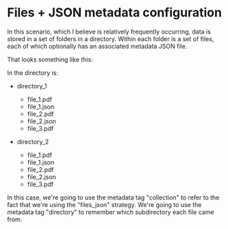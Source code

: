 # Files + JSON metadata configuration

In this scenario, which I believe is relatively frequently occurring, data is stored in a set of folders in a directory. Within each folder is a set of files, each of which optionally has an associated metadata JSON file. 

That looks something like this:

In the directory is:

- directory_1
	- file_1.pdf
	- file_1.json
	- file_2.pdf
	- file_2.json
	- file_3.pdf

- directory_2
	- file_1.pdf
	- file_1.json
	- file_2.pdf
	- file_2.json
	- file_3.pdf

In this case, we're going to use the metadata tag "collection" to refer to the fact that we're using the "files_json" strategy. We're going to use the metadata tag "directory" to remember which subdirectory each file came from.


